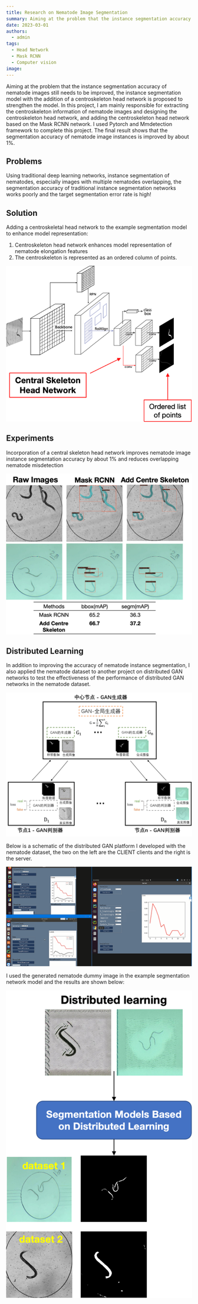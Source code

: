 ```yaml
---
title: Research on Nematode Image Segmentation
summary: Aiming at the problem that the instance segmentation accuracy of nematode images still needs to be improved, the instance segmentation model with the addition of a centroskeleton head network is proposed to strengthen the model!
date: 2023-03-01
authors:
  - admin
tags:
  - Head Network
  - Mask RCNN
  - Computer vision
image:
---
```


<!-- Google tag (gtag.js) -->
<script async src="https://www.googletagmanager.com/gtag/js?id=G-G6S1SQP4ZW"></script>
<script>
  window.dataLayer = window.dataLayer || [];
  function gtag(){dataLayer.push(arguments);}
  gtag('js', new Date());

  gtag('config', 'G-G6S1SQP4ZW');
</script>

Aiming at the problem that the instance segmentation accuracy of nematode images still needs to be improved, the instance segmentation model with the addition of a centroskeleton head network is proposed to strengthen the model. 
In this project, I am mainly responsible for extracting the centroskeleton information of nematode images and designing the centroskeleton head network, and adding the centroskeleton head network based on the Mask RCNN network. I used Pytorch and Mmdetection framework to complete this project. The final result shows that the segmentation accuracy of nematode image instances is improved by about 1%.

## Problems


Using traditional deep learning networks, instance segmentation of nematodes, especially images with multiple nematodes overlapping, the segmentation accuracy of traditional instance segmentation networks works poorly and the target segmentation error rate is high!


## Solution

Adding a centroskeletal head network to the example segmentation model to enhance model representation:
1. Centroskeleton head network enhances model representation of nematode elongation features
2. The centroskeleton is represented as an ordered column of points.

![](./solution.png)


## Experiments

Incorporation of a central skeleton head network improves nematode image instance segmentation accuracy by about 1% and reduces overlapping nematode misdetection

![](./result.png)

## Distributed Learning

In addition to improving the accuracy of nematode instance segmentation, I also applied the nematode dataset to another project on distributed GAN networks to test the effectiveness of the performance of distributed GAN networks in the nematode dataset.

![](./gan.png)

Below is a schematic of the distributed GAN platform I developed with the nematode dataset, the two on the left are the CLIENT clients and the right is the server.

![](./app.png)

I used the generated nematode dummy image in the example segmentation network model and the results are shown below:

![](./Distributed.png)